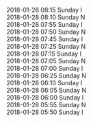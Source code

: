 2018-01-28 08:15 Sunday  I  
2018-01-28 08:10 Sunday  N  
2018-01-28 07:55 Sunday  I  
2018-01-28 07:50 Sunday  N  
2018-01-28 07:45 Sunday  I  
2018-01-28 07:25 Sunday  N  
2018-01-28 07:15 Sunday  I  
2018-01-28 07:05 Sunday  N  
2018-01-28 07:00 Sunday  I  
2018-01-28 06:25 Sunday  N  
2018-01-28 06:10 Sunday  I  
2018-01-28 06:05 Sunday  N  
2018-01-28 06:00 Sunday  I  
2018-01-28 05:55 Sunday  N  
2018-01-28 05:50 Sunday  I  
